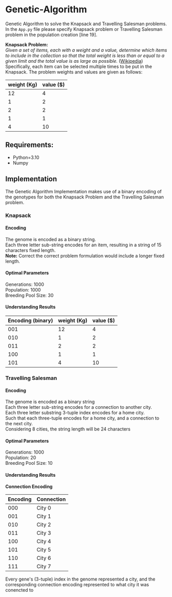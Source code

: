 # Genetic-Algorithm
Genetic Algorithm to solve the Knapsack and Travelling Salesman problems. 
In the `App.py` file please specify Knapsack problem or Travelling Salesman problem in the population creation [line 19].

**Knapsack Problem:**  \
_Given a set of items, each with a weight and a value, determine which items to include in the collection so that the total weight is less than or equal to a given limit and the total value is as large as possible._ ([Wikipedia](https://en.wikipedia.org/wiki/Knapsack_problem)) \
Specifically, each item can be selected multiple times to be put in the Knapsack. 
The problem weights and values are given as follows: 

| weight (Kg) | value ($) |
|-------------|-----------|
| 12          | 4         |
| 1           | 2         |
| 2           | 2         |
| 1           | 1         |
| 4           | 10        |

## Requirements:
- Python=3.10
- Numpy

## Implementation
The Genetic Algorithm Implementation makes use of a binary encoding of the genotypes for both the 
Knapsack Problem and the Travelling Salesman problem. 

### Knapsack
#### Encoding
The genome is encoded as a binary string. \
Each three letter sub-string encodes for an item, resulting in a string of 15 characters fixed length. \
**Note:** Correct the correct problem formulation would include a longer fixed length.

#### Optimal Parameters
Generations: 1000 \
Population: 1000 \
Breeding Pool Size: 30

#### Understanding Results

| Encoding (binary) | weight (Kg) | value ($) |
|-------------------|-------------|-----------|
| 001               | 12                 | 4         |
| 010               | 1                | 2         |
| 011               | 2                 | 2         |
| 100               | 1                 | 1         |
| 101               | 4                 | 10        |

### Travelling Salesman
#### Encoding
The genome is encoded as a binary string \
Each three letter sub-string encodes for a connection to another city. \
Each three letter substring 3-tuple index encodes for a home city. \
Such that each three-tuple encodes for a home city, and a connection to the next city. \
Considering 8 cities, the string length will be 24 characters

#### Optimal Parameters
Generations: 1000 \
Population: 20 \
Breeding Pool Size: 10

#### Understanding Results
**Connection Encoding**

| Encoding | Connection |
|----------|------------|
| 000      | City 0     |
| 001      | City 1     |
| 010      | City 2     |
| 011      | City 3     |
| 100      | City 4     |
| 101      | City 5     |
| 110      | City 6     |
| 111      | City 7     |

Every gene's (3-tuple) index in the genome represented a city, and the corresponding connection
encoding represented to what city it was conencted to



